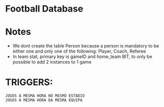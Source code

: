 # Football Database

# Notes

- We dont create the table Person because a person is mandatory to be either one and only one of the following: Player, Coach, Referee
- In team stat, primary key is gameID and home_team BIT, to only be possible to add 2 instances to 1 game 


# TRIGGERS:

    JOGOS À MESMA HORA NO MESMO ESTÁDIO
    JOGOS À MESMA HORA DA MESMA EQUIPA